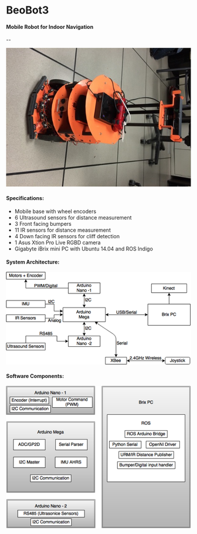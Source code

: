 # BeoBot3

#### Mobile Robot for Indoor Navigation
--

![BeoBot3](docs/beobot3.jpg)

#### Specifications:
- Mobile base with wheel encoders
- 6 Ultrasound sensors for distance measurement
- 3 Front facing bumpers
- 11 IR sensors for distance measurement
- 4 Down facing IR sensors for cliff detection
- 1 Asus Xtion Pro Live RGBD camera
- Gigabyte iBrix mini PC with Ubuntu 14.04 and ROS Indigo

#### System Architecture:
![Sys_arch](docs/System_Diagram.png)

#### Software Components:
![Sofware_components](docs/Software_Components.png)
